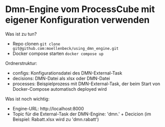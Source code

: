 # Dmn-Engine vom ProcessCube mit eigener Konfiguration verwenden

Was ist zu tun?
- Repo clonen `git clone git@github.com:moellenbeck/using_dmn_engine.git`
- Docker compose starten `docker compose up`

Ordnerstruktur:
- configs: Konfigurationsdatei des DMN-External-Task
- decisions: DMN-Datei als xlsx oder DMN-Datei
- processes: Beispielprozess mit DMN-External-Task, der beim Start von Docker-Compose automatisch deployed wird

Was ist noch wichtig:
- Engine-URL: http://localhost:8000
- Topic für die External-Task der DMN-Engine: 'dmn.' + Decicion (im Beispiel: Rabatt.xlsx wird zu 'dmn.rabatt')
